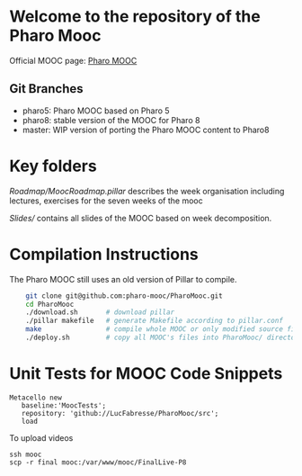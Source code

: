 # Welcome to the repository of the Pharo Mooc

Official MOOC page: [Pharo MOOC](http://mooc.pharo.org)

## Git Branches

- pharo5: Pharo MOOC based on Pharo 5
- pharo8: stable version of the MOOC for Pharo 8
- master: WIP version of porting the Pharo MOOC content to Pharo8

# Key folders

*Roadmap/MoocRoadmap.pillar* describes the week organisation including lectures, exercises for the seven weeks of the mooc

*Slides/* contains all slides of the MOOC based on week decomposition.

# Compilation Instructions

The Pharo MOOC still uses an old version of Pillar to compile.

```bash
	git clone git@github.com:pharo-mooc/PharoMooc.git
	cd PharoMooc
	./download.sh		# download pillar
	./pillar makefile	# generate Makefile according to pillar.conf
	make				# compile whole MOOC or only modified source files
	./deploy.sh			# copy all MOOC's files into PharoMooc/ directory
```

# Unit Tests for MOOC Code Snippets

```smalltalk
Metacello new
   baseline:'MoocTests';
   repository: 'github://LucFabresse/PharoMooc/src';
   load
```

To upload videos


```
ssh mooc
scp -r final mooc:/var/www/mooc/FinalLive-P8
```